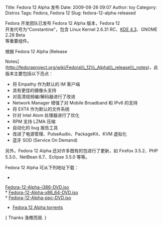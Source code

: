 Title: Fedora 12 Alpha 发布
Date: 2009-08-26 09:07
Author: toy
Category: Distros
Tags: Fedora, Fedora 12
Slug: fedora-12-alpha-released

Fedora 开发团队已发布 Fedora 12 Alpha 版本，Fedora 12  
开发代号为“Constantine”，包含 Linux Kernel 2.6.31 RC、[KDE
4.3](http://linuxtoy.org/archives/kde-43.html)、GNOME 2.28 Beta  
等重要组件。

根据 Fedora 12 Alpha [Release  

Notes](http://fedoraproject.org/wiki/Fedora\\\_12\\\_Alpha\\\_release\\\_notes)，此版本主要包括以下亮点：

* 将 Empathy 作为默认的 IM 客户端  
* 具有更佳的摄像头支持  
* 对高清视频编/解码器进行了改进  
* Network Manager 增强了对 Mobile Broadband 和 IPv6 的支持  
* 将 EXT4 作为默认的文件系统  
* 针对 Intel Atom 处理器进行了优化  
* RPM 支持 LZMA 压缩  
* 自动化的 bug 报告工具  
* 改进了电源管理、PulseAudio、PackageKit、KVM 虚拟化  
* 蓝牙 SOD (Service On Demand)

另外，Fedora 12 Alpha 还对许多既有的包进行了更新，如 Firefox 3.5.2、PHP  
5.3.0、NetBean 6.7、Eclipse 3.5.0 等等。

Fedora 12 Alpha 可从下列地址下载：

*
[Fedora-12-Alpha-i386-DVD.iso](http://download.fedoraproject.org/pub/fedora/linux/releases/test/12-Alpha/Fedora/i386/iso/Fedora-12-Alpha-i386-DVD.iso)  
*
[Fedora-12-Alpha-x86\_64-DVD.iso](http://download.fedoraproject.org/pub/fedora/linux/releases/test/12-Alpha/Fedora/x86\_64/iso/Fedora-12-Alpha-x86\_64-DVD.iso)  
*
[Fedora-12-Alpha-ppc-DVD.iso](http://download.fedoraproject.org/pub/fedora/linux/releases/test/12-Alpha/Fedora/ppc/iso/Fedora-12-Alpha-ppc-DVD.iso)  
* [Fedora 12 Alpha torrents](http://torrent.fedoraproject.org/)

{ Thanks 渔樵而居. }
